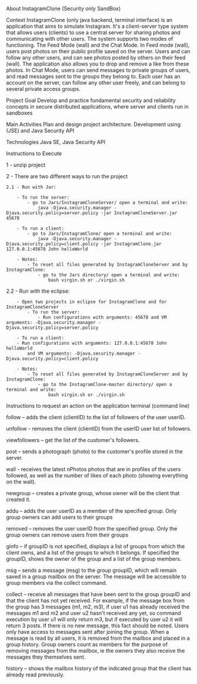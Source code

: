 About InstagramClone (Security only SandBox)

Context
InstagramClone (only java backend, terminal interface) is an application that aims to simulate Instagram.
It's a client-server type system that allows users (clients) to use a central server for sharing photos and communicating with other users. The system supports two modes of functioning. The Feed Mode (wall) and the Chat Mode. In Feed mode (wall), users post photos on their public profile saved on the server. Users and can follow any other users, and can see photos posted by others on their feed (wall). The application also allows you to drop and remove a like from these photos. In Chat Mode, users can send messages to private groups of users, and read messages sent to the groups they belong to. Each user has an account on the server,  can follow any other user freely, and can belong to several private access groups.

Project Goal
Develop and practice fundamental security and reliability concepts in secure distributed applications, where server and clients run in sandboxes

Main Activities
Plan and design project architecture. Development using (JSE) and Java Security API

Technologies
Java SE, Java Security API

Instructions to Execute

1 - unzip project

2 - There are two different ways to run the project

	2.1 - Run with Jar:

		- To run the server:
			- go to Jars/InstagramCloneServer/ open a terminal and write:
				java -Djava.security.manager -Djava.security.policy=server.policy -jar InstagramCloneServer.jar 45678

		- To run a client:
			- go to Jars/InstagramClone/ open a terminal and write:
				java -Djava.security.manager -Djava.security.policy=client.policy -jar InstagramClone.jar 127.0.0.1:45678 John helloWorld
				
		- Notes:
			- To reset all files generated by InstagramCloneServer and by InstagramClone:
				- go to the Jars directory/ open a terminal and write: 
					bash virgin.sh or ./virgin.sh
					
					
2.2 - Run with the eclipse:

		- Open two projects in eclipse for InstagramClone and for InstagramCloneServer
			- To run the server:
				- Run configurations with arguments: 45678 and VM arguments: -Djava.security.manager -Djava.security.policy=server.policy

		- To run a client:
		- Run configurations with arguments: 127.0.0.1:45678 John helloWorld
			and VM arguments: -Djava.security.manager -Djava.security.policy=client.policy

		- Notes:
			- To reset all files generated by InstagramCloneServer and by InstagramClone:
				- go to the InstagramClone-master directory/ open a terminal and write: 
					bash virgin.sh or ./virgin.sh

Instructions to request an action on the application terminal (command line)

follow <userID> – adds the client (clientID) to the list of followers of the user userID.

unfollow <userID> - removes the client (clientID) from the userID user list of followers.

viewfollowers – get the list of the customer's followers.

post <photo> – sends a photograph (photo) to the customer's profile stored in the server.

wall <nPhotos> - receives the latest nPhotos photos that are in profiles of the users followed, as well as the number of likes of each photo (showing everything on the wall).

newgroup <groupID> – creates a private group, whose owner will be the client that created it.

addu <userID> <groupID> – adds the user userID as a member of the specified group. Only group owners can add users to their groups

removed <userID> <groupID> – removes the user userID from the specified group. Only the group owners can remove users from their groups

ginfo <groupID> – if groupID is not specified, displays a list of groups from which the client owns, and a list of the groups to which it belongs. If specified the groupID, shows the owner of the group and a list of the group members.

msg <groupID> <msg> – sends a message (msg) to the group groupID, which will remain saved in a group mailbox on the server. The message will be accessible to group members via the collect command. 

collect <groupID> – receive all messages that have been sent to the group groupID and that the client has not yet received. For example, if the message box from the group has 3 messages (m1, m2, m3), if user u1 has already received the messages m1 and m2 and user u2 hasn't received any yet, so command execution by
user u1 will only return m3, but if executed by user u2 it will return 3 posts. If there is no new message, this fact should be noted. Users only have access to messages sent after joining the group.
When a message is read by all users, it is removed from the mailbox and placed in a group history. 
Group owners count as members for the purpose of removing messages from the mailbox, ie the owners
they also receive the messages they themselves sent.

history <groupID> – shows the mailbox history of the indicated group that the client has already
read previously.






